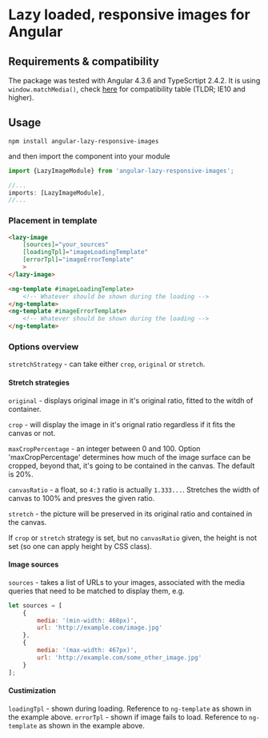 # Lazy loaded, responsive images for Angular

## Requirements & compatibility

The package was tested with Angular 4.3.6 and TypeScrtipt 2.4.2. It is using `window.matchMedia()`, check [here](http://caniuse.com/#feat=matchmedia) for compatibility table (TLDR; IE10 and higher).

## Usage

`npm install angular-lazy-responsive-images`

and then import the component into your module

```typescript
import {LazyImageModule} from 'angular-lazy-responsive-images';

//...
imports: [LazyImageModule],
//...
```

### Placement in template

```html
<lazy-image
    [sources]="your_sources"
    [loadingTpl]="imageLoadingTemplate"
    [errorTpl]="imageErrorTemplate"
    >
</lazy-image>

<ng-template #imageLoadingTemplate>
    <!-- Whatever should be shown during the loading -->
</ng-template>
<ng-template #imageErrorTemplate>
    <!-- Whatever should be shown during the loading -->
</ng-template>
```

### Options overview

`stretchStrategy` - can take either `crop`, `original` or `stretch`.

#### Stretch strategies

`original` - displays original image in it's original ratio, fitted to the witdh of container.

`crop` - will display the image in it's orignal ratio regardless if it fits the canvas or not.

`maxCropPercentage` - an integer between 0 and 100. Option 'maxCropPercentage' determines how much of the image surface can be cropped, beyond that, it's going to be contained in the canvas. The default is 20%.

`canvasRatio` - a float, so `4:3` ratio is actually `1.333...`. Stretches the width of canvas to 100% and presves the given ratio.

`stretch` - the picture will be preserved in its original ratio and contained in the canvas.

If `crop` or `stretch` strategy is set, but no `canvasRatio` given, the height is not set (so one can apply height by CSS class).

#### Image sources

`sources` - takes a list of URLs to your images, associated with the media queries that need to be matched to display them, e.g.

```javascript
let sources = [
	{
		media: '(min-width: 468px)',
		url: 'http://example.com/image.jpg'
	},
	{
		media: '(max-width: 467px)',
		url: 'http://example.com/some_other_image.jpg'
	}
];
```

#### Custimization

`loadingTpl` - shown during loading. Reference to `ng-template` as shown in the example above.
`errorTpl` -  shown if image fails to load. Reference to `ng-template` as shown in the example above.
